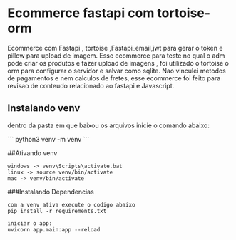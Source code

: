 <h1>Ecommerce fastapi com tortoise-orm</h1>

<p>Ecommerce com Fastapi , tortoise ,Fastapi_email,jwt para gerar o token e pillow para upload de imagem.
Esse ecommerce para teste no qual o adm pode criar os produtos e fazer upload de imagens , foi utilizado
o tortoise o orm para configurar o servidor e salvar como sqlite. Nao vinculei metodos de pagamentos e nem
calculos de fretes, esse ecommerce foi feito para revisao de conteudo relacionado ao fastapi e Javascript.</p>


<h2>Instalando venv</h2>
<p>dentro da pasta em que baixou os arquivos
inicie o comando abaixo:</p>
```
python3 venv -m venv 
```

##Ativando venv
```
windows -> venv\Scripts\activate.bat
linux -> source venv/bin/activate
mac -> venv/bin/activate
```
###Instalando Dependencias
```
com a venv ativa execute o codigo abaixo
pip install -r requirements.txt
```
```
iniciar o app:
uvicorn app.main:app --reload
```

